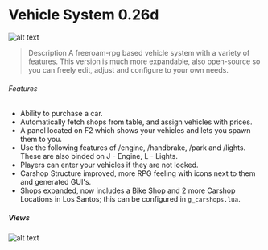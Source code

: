 # Vehicle System 0.26d
![alt text](https://i.imgur.com/jfHD7fP.png)
> Description
A freeroam-rpg based vehicle system with a variety of features. This version is much more expandable, also open-source so you can freely edit, adjust and configure to your own needs.
###### Features
- Ability to purchase a car.
- Automatically fetch shops from table, and assign vehicles with prices.
- A panel located on F2 which shows your vehicles and lets you spawn them to you.
- Use the following features of /engine, /handbrake, /park and /lights. These are also binded on J - Engine, L - Lights.
- Players can enter your vehicles if they are not locked.
- Carshop Structure improved, more RPG feeling with icons next to them and generated GUI's.
- Shops expanded, now includes a Bike Shop and 2 more Carshop Locations in Los Santos; this can be configured in ```g_carshops.lua```.
##### Views
![alt text](https://i.imgur.com/BDgjRLN.png)
